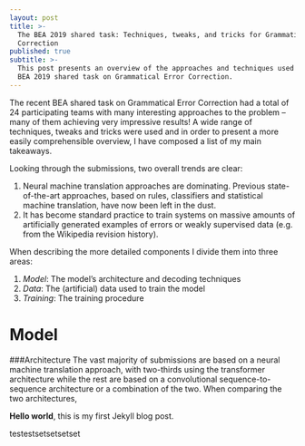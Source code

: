 ```yaml
---
layout: post
title: >-
  The BEA 2019 shared task: Techniques, tweaks, and tricks for Grammatical Error
  Correction
published: true
subtitle: >-
  This post presents an overview of the approaches and techniques used in the
  BEA 2019 shared task on Grammatical Error Correction.
---
```

The recent BEA shared task on Grammatical Error Correction had a total of 24 participating teams with many interesting approaches to the problem – many of them achieving very impressive results! A wide range of techniques, tweaks and tricks were used and in order to present a more easily comprehensible overview, I have composed a list of my main takeaways.

Looking through the submissions, two overall trends are clear:
1.	Neural machine translation approaches are dominating. Previous state-of-the-art approaches, based on rules, classifiers and statistical machine translation, have now been left in the dust.
2.	It has become standard practice to train systems on massive amounts of artificially generated examples of errors or weakly supervised data (e.g. from the Wikipedia revision history).

When describing the more detailed components I divide them into three areas:
1.	*Model*: The model’s architecture and decoding techniques
2.	*Data*: The (artificial) data used to train the model
3.	*Training*: The training procedure

# Model

###Architecture
The vast majority of submissions are based on a neural machine translation approach, with two-thirds using the transformer architecture while the rest are based on a convolutional sequence-to-sequence architecture or a combination of the two. When comparing the two architectures, 

**Hello world**, this is my first Jekyll blog post.

testestsetsetsetset
